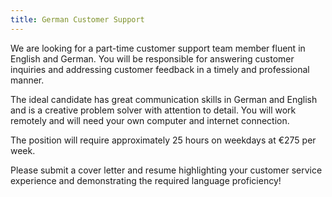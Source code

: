 ```yaml
---
title: German Customer Support
---
```

We are looking for a part-time customer support team member fluent in English and German. You will be responsible for answering customer inquiries and addressing customer feedback in a timely and professional manner.

The ideal candidate has great communication skills in German and English and is a creative problem solver with attention to detail. You will work remotely and will need your own computer and internet connection.

The position will require approximately 25 hours on weekdays at €275 per week.

Please submit a cover letter and resume highlighting your customer service experience and demonstrating the required language proficiency!

